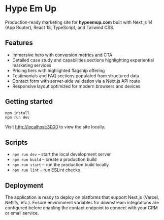 # Hype Em Up

Production-ready marketing site for **hypeemup.com** built with Next.js 14 (App Router), React 18, TypeScript, and Tailwind CSS.

## Features

- Immersive hero with conversion metrics and CTA
- Detailed case study and capabilities sections highlighting experiential marketing services
- Pricing tiers with highlighted flagship offering
- Testimonials and FAQ sections populated from structured data
- Contact form with server-side validation via a Next.js API route
- Responsive layout optimized for modern browsers and devices

## Getting started

```bash
npm install
npm run dev
```

Visit [http://localhost:3000](http://localhost:3000) to view the site locally.

## Scripts

- `npm run dev` – start the local development server
- `npm run build` – create a production build
- `npm run start` – run the production build locally
- `npm run lint` – run ESLint checks

## Deployment

The application is ready to deploy on platforms that support Next.js (Vercel, Netlify, etc.). Ensure environment variables for downstream integrations are configured before enabling the contact endpoint to connect with your CRM or email service.
